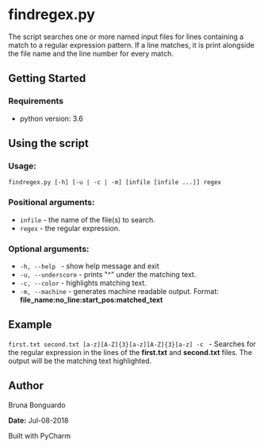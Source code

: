 # findregex.py

The script searches one or more named input files for lines containing a match to a regular expression pattern.
If a line matches, it is print alongside the file name and the line number for every match.

## Getting Started

### Requirements

* python version: 3.6


## Using the script

### Usage:

```
findregex.py [-h] [-u | -c | -m] [infile [infile ...]] regex
```

### Positional arguments:

* ```infile``` - the name of the file(s) to search.
* ```regex``` - the regular expression.

### Optional arguments:
* ```-h, --help ``` -  show help message and exit
* ```-u, --underscore``` - prints "^" under the matching text.
* ```-c, --color``` - highlights matching text.
* ```-m, --machine``` - generates machine readable output. Format: <b>file_name:no_line:start_pos:matched_text</b>


## Example

```first.txt second.txt [a-z][A-Z]{3}[a-z][A-Z]{3}[a-z] -c ``` - Searches for the regular expression in the lines of the <b>first.txt</b> and <b>second.txt</b> files. The output will be the matching text highlighted.

## Author
Bruna Bonguardo

<b>Date:</b>
Jul-08-2018

Built with PyCharm
